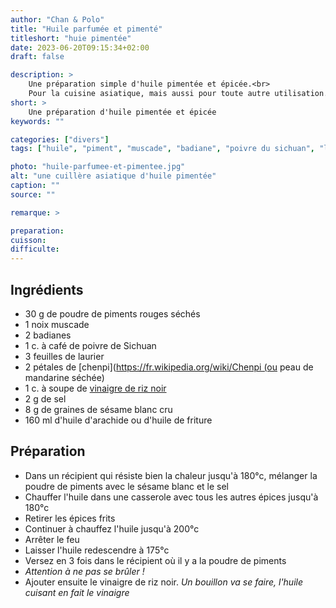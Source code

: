 ```yaml
---
author: "Chan & Polo"
title: "Huile parfumée et pimenté"
titleshort: "huie pimentée"
date: 2023-06-20T09:15:34+02:00
draft: false

description: >
    Une préparation simple d'huile pimentée et épicée.<br>
    Pour la cuisine asiatique, mais aussi pour toute autre utilisation.
short: >
    Une préparation d'huile pimentée et épicée
keywords: ""

categories: ["divers"]
tags: ["huile", "piment", "muscade", "badiane", "poivre du sichuan", "laurier", "chenpi", "mandarine séchée", "sésame"]

photo: "huile-parfumee-et-pimentee.jpg"
alt: "une cuillère asiatique d'huile pimentée"
caption: ""
source: ""

remarque: >

preparation: 
cuisson: 
difficulte:
---
```



## Ingrédients
- 30 g de poudre de piments rouges séchés
- 1 noix muscade
- 2 badianes
- 1 c. à café de poivre de Sichuan
- 3 feuilles de laurier
- 2 pétales de [chenpi](https://fr.wikipedia.org/wiki/Chenpi (ou peau de mandarine séchée)
- 1 c. à soupe de [vinaigre de riz noir](https://marcwiner.com/vinaigre-de-riz-noir/)
- 2 g de sel
- 8 g de graines de sésame blanc cru
- 160 ml d'huile d'arachide ou d'huile de friture 
## Préparation
- Dans un récipient qui résiste bien la chaleur jusqu'à 180°c, mélanger la poudre de piments avec le sésame blanc et le sel
- Chauffer l'huile dans une casserole avec tous les autres épices jusqu'à 180°c
- Retirer les épices frits
- Continuer à chauffez l'huile jusqu'à 200°c
- Arrêter le feu
- Laisser l'huile redescendre à 175°c
- Versez en 3 fois dans le récipient où il y a la poudre de piments
- *Attention à ne pas se brûler !*
- Ajouter ensuite le vinaigre de riz noir. *Un bouillon va se faire, l'huile cuisant en fait le vinaigre*